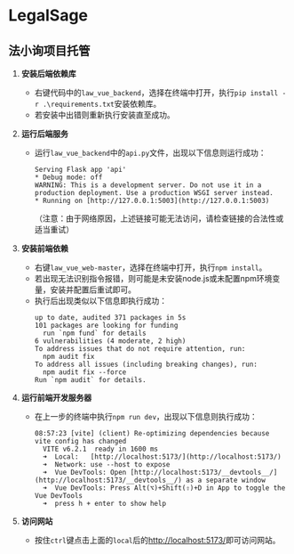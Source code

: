 # LegalSage
## 法小询项目托管

1. **安装后端依赖库**
   - 右键代码中的`law_vue_backend`，选择在终端中打开，执行`pip install -r .\requirements.txt`安装依赖库。
   - 若安装中出错则重新执行安装直至成功。

2. **运行后端服务**
   - 运行`law_vue_backend`中的`api.py`文件，出现以下信息则运行成功：
     ```
     Serving Flask app 'api'
     * Debug mode: off
     WARNING: This is a development server. Do not use it in a production deployment. Use a production WSGI server instead.
     * Running on [http://127.0.0.1:5003](http://127.0.0.1:5003)
     ```
     （注意：由于网络原因，上述链接可能无法访问，请检查链接的合法性或适当重试）

3. **安装前端依赖**
   - 右键`law_vue_web-master`，选择在终端中打开，执行`npm install`。
   - 若出现无法识别指令报错，则可能是未安装node.js或未配置npm环境变量，安装并配置后重试即可。
   - 执行后出现类似以下信息即执行成功：
     ```
     up to date, audited 371 packages in 5s
     101 packages are looking for funding
       run `npm fund` for details
     6 vulnerabilities (4 moderate, 2 high)
     To address issues that do not require attention, run:
       npm audit fix
     To address all issues (including breaking changes), run:
       npm audit fix --force
     Run `npm audit` for details.
     ```

4. **运行前端开发服务器**
   - 在上一步的终端中执行`npm run dev`，出现以下信息则执行成功：
     ```
     08:57:23 [vite] (client) Re-optimizing dependencies because vite config has changed
       VITE v6.2.1  ready in 1600 ms
       ➜  Local:   [http://localhost:5173/](http://localhost:5173/)
       ➜  Network: use --host to expose
       ➜  Vue DevTools: Open [http://localhost:5173/__devtools__/](http://localhost:5173/__devtools__/) as a separate window
       ➜  Vue DevTools: Press Alt(⌥)+Shift(⇧)+D in App to toggle the Vue DevTools
       ➜  press h + enter to show help
     ```

5. **访问网站**
   - 按住`ctrl`键点击上面的`local`后的[http://localhost:5173/](http://localhost:5173/)即可访问网站。
